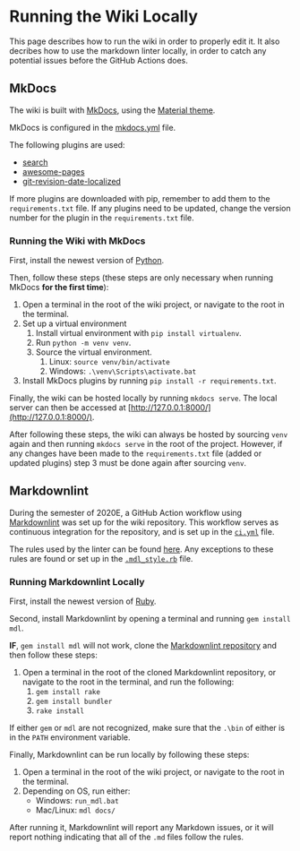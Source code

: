 # Running the Wiki Locally

This page describes how to run the wiki in order to properly edit it.
It also decribes how to use the markdown linter locally, in order to catch any potential issues before the GitHub
Actions does.

## MkDocs

The wiki is built with [MkDocs](https://www.mkdocs.org/), using the
[Material theme](https://squidfunk.github.io/mkdocs-material/).

MkDocs is configured in the
[mkdocs.yml](https://github.com/aau-giraf/wiki/blob/master/mkdocs.yml) file.

The following plugins are used:

- [search](https://squidfunk.github.io/mkdocs-material/setup/setting-up-site-search/)
- [awesome-pages](https://github.com/lukasgeiter/mkdocs-awesome-pages-plugin)
- [git-revision-date-localized](https://github.com/timvink/mkdocs-git-revision-date-localized-plugin)

If more plugins are downloaded with pip, remember to add them to the `requirements.txt` file.
If any plugins need to be updated, change the version number for the plugin in the `requirements.txt` file.

### Running the Wiki with MkDocs

First, install the newest version of [Python](https://www.python.org/downloads/).

Then, follow these steps (these steps are only necessary when running MkDocs **for the first time**):

1. Open a terminal in the root of the wiki project, or navigate to the root in the
   terminal.
1. Set up a virtual environment
    1. Install virtual environment with ``pip install virtualenv``.
    1. Run ``python -m venv venv``.
    1. Source the virtual environment.
        1. Linux:    ``source venv/bin/activate``
        1. Windows:  ``.\venv\Scripts\activate.bat``
1. Install MkDocs plugins by running ``pip install -r requirements.txt``.

Finally, the wiki can be hosted locally by running `mkdocs serve`.
The local server can then be accessed at [http://127.0.0.1:8000/](http://127.0.0.1:8000/).

After following these steps, the wiki can always be hosted by sourcing `venv` again and then running `mkdocs serve` in
the root of the project.
However, if any changes have been made to the `requirements.txt` file (added or updated plugins) step 3 must be done
again after sourcing `venv`.

## Markdownlint

During the semester of 2020E, a GitHub Action workflow using
[Markdownlint](https://github.com/markdownlint/markdownlint) was set up for the wiki repository. 
This workflow serves as continuous integration for the repository, and is set up in the
[`ci.yml`](https://github.com/aau-giraf/wiki/blob/master/.github/workflows/ci.yml) file.

The rules used by the linter can be found 
[here](https://github.com/markdownlint/markdownlint/blob/master/docs/RULES.md).
Any exceptions to these rules are found or set up in the
[`.mdl_style.rb`](https://github.com/aau-giraf/wiki/blob/master/.mdl_style.rb) file. 

### Running Markdownlint Locally

First, install the newest version of [Ruby](https://www.ruby-lang.org/en/downloads/).

Second, install Markdownlint by opening a terminal and running `gem install mdl`.

**IF**, `gem install mdl` will not work, clone the
[Markdownlint repository](https://github.com/markdownlint/markdownlint) and then follow these steps:

1. Open a terminal in the root of the cloned Markdownlint repository, or navigate to the root in the terminal, and run
   the following:
    1. `gem install rake`
    1. `gem install bundler`
    1. `rake install`
    
If either `gem` or `mdl` are not recognized, make sure that the `.\bin` of either is in the `PATH` environment variable. 

Finally, Markdownlint can be run locally by following these steps:

1. Open a terminal in the root of the wiki project, or navigate to the root in the terminal.
1. Depending on OS, run either:
    - Windows: `run_mdl.bat`
    - Mac/Linux: `mdl docs/`

After running it, Markdownlint will report any Markdown issues, or it will report nothing indicating that all of the 
`.md` files follow the rules.
